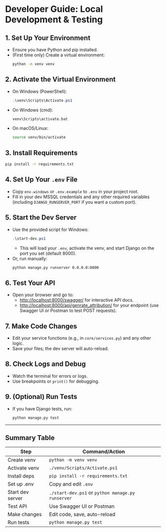 # Developer Guide: Local Development & Testing

## 1. Set Up Your Environment
- Ensure you have Python and pip installed.
- (First time only) Create a virtual environment:
  ```sh
  python -m venv venv
  ```

## 2. Activate the Virtual Environment
- On Windows (PowerShell):
  ```powershell
  .\venv\Scripts\Activate.ps1
  ```
- On Windows (cmd):
  ```cmd
  venv\Scripts\activate.bat
  ```
- On macOS/Linux:
  ```sh
  source venv/bin/activate
  ```

## 3. Install Requirements
```sh
pip install -r requirements.txt
```

## 4. Set Up Your `.env` File
- Copy `env.windows` or `.env.example` to `.env` in your project root.
- Fill in your dev MSSQL credentials and any other required variables (including `DJANGO_RUNSERVER_PORT` if you want a custom port).

## 5. Start the Dev Server
- Use the provided script for Windows:
  ```powershell
  .\start-dev.ps1
  ```
  - This will load your `.env`, activate the venv, and start Django on the port you set (default 8000).
- Or, run manually:
  ```sh
  python manage.py runserver 0.0.0.0:8000
  ```

## 6. Test Your API
- Open your browser and go to:
  - [http://localhost:8000/swagger/](http://localhost:8000/swagger/) for interactive API docs.
  - [http://localhost:8000/api/genrate_attribution/](http://localhost:8000/api/genrate_attribution/) for your endpoint (use Swagger UI or Postman to test POST requests).

## 7. Make Code Changes
- Edit your service functions (e.g., in `core/services.py`) and any other logic.
- Save your files; the dev server will auto-reload.

## 8. Check Logs and Debug
- Watch the terminal for errors or logs.
- Use breakpoints or `print()` for debugging.

## 9. (Optional) Run Tests
- If you have Django tests, run:
  ```sh
  python manage.py test
  ```

---

## Summary Table

| Step                | Command/Action                        |
|---------------------|---------------------------------------|
| Create venv         | `python -m venv venv`                 |
| Activate venv       | `./venv/Scripts/Activate.ps1`         |
| Install deps        | `pip install -r requirements.txt`      |
| Set up .env         | Copy and edit `.env`                  |
| Start dev server    | `./start-dev.ps1` or `python manage.py runserver` |
| Test API            | Use Swagger UI or Postman             |
| Make changes        | Edit code, save, auto-reload          |
| Run tests           | `python manage.py test`               | 